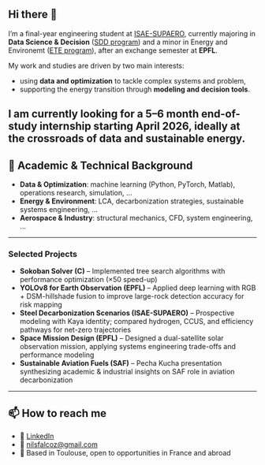 ## Hi there 👋

<!--
**nils-flcz/nils-flcz** is a ✨ _special_ ✨ repository because its `README.md` (this file) appears on your GitHub profile.

Here are some ideas to get you started:

- 🔭 I’m currently working on ...
- 🌱 I’m currently learning ...
- 👯 I’m looking to collaborate on ...
- 🤔 I’m looking for help with ...
- 💬 Ask me about ...
- 📫 How to reach me: ...
- 😄 Pronouns: ...
- ⚡ Fun fact: ...
--> 

I’m a final-year engineering student at [ISAE-SUPAERO](https://www.isae-supaero.fr/en/), currently majoring in **Data Science & Decision** ([SDD program](https://supaerodatascience.github.io)) and a minor in Energy and Environemt ([ETE program]([https://www.isae-supaero.fr/plaquette-ingenieur/#page=20])), after an exchange semester at **EPFL**.  

My work and studies are driven by two main interests:  
- using **data and optimization** to tackle complex systems and problem,  
- supporting the energy transition through **modeling and decision tools**.  

I am currently looking for a **5–6 month end-of-study internship starting April 2026**, ideally at the crossroads of **data and sustainable energy**.
---

## 🔬 Academic & Technical Background  

- **Data & Optimization**: machine learning (Python, PyTorch, Matlab), operations research, simulation, ...  
- **Energy & Environment**: LCA, decarbonization strategies, sustainable systems engineering, ...
- **Aerospace & Industry**: structural mechanics, CFD, system engineering, ...  

---

### Selected Projects  

- **Sokoban Solver (C)** – Implemented tree search algorithms with performance optimization (×50 speed-up)  
- **YOLOv8 for Earth Observation (EPFL)** – Applied deep learning with RGB + DSM-hillshade fusion to improve large-rock detection accuracy for risk mapping  
- **Steel Decarbonization Scenarios (ISAE-SUPAERO)** – Prospective modeling with Kaya identity; compared hydrogen, CCUS, and efficiency pathways for net-zero trajectories  
- **Space Mission Design (EPFL)** – Designed a dual-satellite solar observation mission, applying systems engineering trade-offs and performance modeling  
- **Sustainable Aviation Fuels (SAF)** – Pecha Kucha presentation synthesizing academic & industrial insights on SAF role in aviation decarbonization  

---

## 📫 How to reach me  

- 💼 [LinkedIn](https://www.linkedin.com/in/nils-falcoz/)  
- 📧 [nilsfalcoz@gmail.com](mailto:nilsfalcoz@gmail.com)  
- 📍 Based in Toulouse, open to opportunities in France and abroad  




